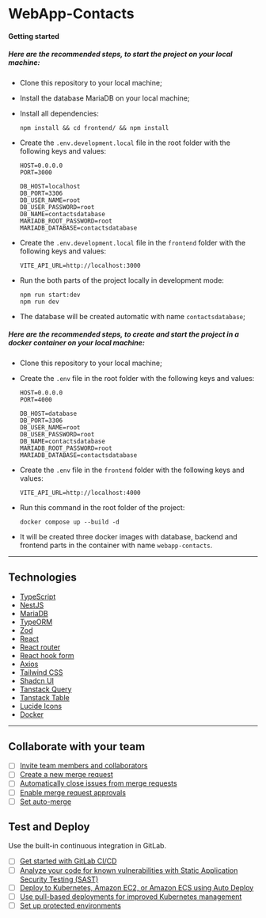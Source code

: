 # WebApp-Contacts

#### Getting started

##### Here are the recommended steps, to start the project on your local machine:

- Clone this repository to your local machine;

- Install the database MariaDB on your local machine;

- Install all dependencies:

  ```
  npm install && cd frontend/ && npm install
  ```

- Create the `.env.development.local` file in the root folder with the following keys and values:

  ```
  HOST=0.0.0.0
  PORT=3000

  DB_HOST=localhost
  DB_PORT=3306
  DB_USER_NAME=root
  DB_USER_PASSWORD=root
  DB_NAME=contactsdatabase
  MARIADB_ROOT_PASSWORD=root
  MARIADB_DATABASE=contactsdatabase
  ```

- Create the `.env.development.local` file in the `frontend` folder with the following keys and values:

  ```
  VITE_API_URL=http://localhost:3000
  ```

- Run the both parts of the project locally in development mode:

  ```
  npm run start:dev
  npm run dev
  ```

- The database will be created automatic with name `contactsdatabase`;

##### Here are the recommended steps, to create and start the project in a docker container on your local machine:

- Clone this repository to your local machine;

- Create the `.env` file in the root folder with the following keys and values:

  ```
  HOST=0.0.0.0
  PORT=4000

  DB_HOST=database
  DB_PORT=3306
  DB_USER_NAME=root
  DB_USER_PASSWORD=root
  DB_NAME=contactsdatabase
  MARIADB_ROOT_PASSWORD=root
  MARIADB_DATABASE=contactsdatabase
  ```

- Create the `.env` file in the `frontend` folder with the following keys and values:

  ```
  VITE_API_URL=http://localhost:4000
  ```

- Run this command in the root folder of the project:

  ```
  docker compose up --build -d
  ```

- It will be created three docker images with database, backend and frontend parts in the container with name `webapp-contacts`.

---

## Technologies

- [TypeScript](https://www.typescriptlang.org/)
- [NestJS](https://docs.nestjs.com/)
- [MariaDB](https://mariadb.org/)
- [TypeORM](https://typeorm.io/)
- [Zod](https://zod.dev/)
- [React](https://react.dev/)
- [React router](https://reactrouter.com/en/main)
- [React hook form](https://react-hook-form.com/)
- [Axios](https://axios-http.com/)
- [Tailwind CSS](https://tailwindcss.com/)
- [Shadcn UI](https://ui.shadcn.com/)
- [Tanstack Query](https://tanstack.com/)
- [Tanstack Table](https://tanstack.com/table/latest)
- [Lucide Icons](https://lucide.dev/)
- [Docker](https://www.docker.com/)

---

## Collaborate with your team

- [ ] [Invite team members and collaborators](https://docs.gitlab.com/ee/user/project/members/)
- [ ] [Create a new merge request](https://docs.gitlab.com/ee/user/project/merge_requests/creating_merge_requests.html)
- [ ] [Automatically close issues from merge requests](https://docs.gitlab.com/ee/user/project/issues/managing_issues.html#closing-issues-automatically)
- [ ] [Enable merge request approvals](https://docs.gitlab.com/ee/user/project/merge_requests/approvals/)
- [ ] [Set auto-merge](https://docs.gitlab.com/ee/user/project/merge_requests/merge_when_pipeline_succeeds.html)

## Test and Deploy

Use the built-in continuous integration in GitLab.

- [ ] [Get started with GitLab CI/CD](https://docs.gitlab.com/ee/ci/quick_start/index.html)
- [ ] [Analyze your code for known vulnerabilities with Static Application Security Testing (SAST)](https://docs.gitlab.com/ee/user/application_security/sast/)
- [ ] [Deploy to Kubernetes, Amazon EC2, or Amazon ECS using Auto Deploy](https://docs.gitlab.com/ee/topics/autodevops/requirements.html)
- [ ] [Use pull-based deployments for improved Kubernetes management](https://docs.gitlab.com/ee/user/clusters/agent/)
- [ ] [Set up protected environments](https://docs.gitlab.com/ee/ci/environments/protected_environments.html)
